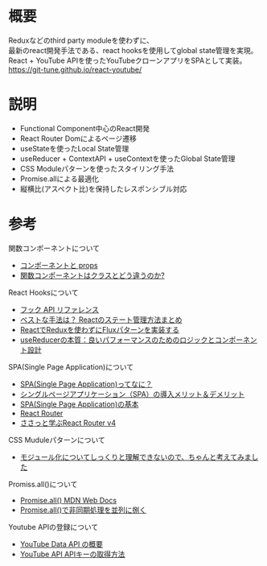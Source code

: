 # 概要 
Reduxなどのthird party moduleを使わずに、  
最新のreact開発手法である、react hooksを使用してglobal state管理を実現。  
React + YouTube APIを使ったYouTubeクローンアプリをSPAとして実装。  
https://git-tune.github.io/react-youtube/

# 説明
* Functional Component中心のReact開発  
* React Router Domによるページ遷移  
* useStateを使ったLocal State管理  
* useReducer + ContextAPI + useContextを使ったGlobal State管理  
* CSS Moduleパターンを使ったスタイリング手法  
* Promise.allによる最適化  
* 縦横比(アスペクト比)を保持したレスポンシブル対応  

# 参考
関数コンポーネントについて  
* [コンポーネントと props](https://ja.reactjs.org/docs/components-and-props.html)  
* [関数コンポーネントはクラスとどう違うのか?](https://overreacted.io/ja/how-are-function-components-different-from-classes/)  

React Hooksについて  
* [フック API リファレンス](https://ja.reactjs.org/docs/hooks-reference.html)  
* [ベストな手法は？ Reactのステート管理方法まとめ](https://ics.media/entry/200409/)  
* [ReactでReduxを使わずにFluxパターンを実装する](https://qiita.com/zakioooo/items/2a9aa7c7d370765a3af0)  
* [useReducerの本質：良いパフォーマンスのためのロジックとコンポーネント設計](https://qiita.com/uhyo/items/cea1bd157453a85feebf)

SPA(Single Page Application)について  
* [SPA(Single Page Application)ってなに？](https://digitalidentity.co.jp/blog/creative/about-single-page-application.html)  
* [シングルページアプリケーション（SPA）の導入メリット＆デメリット](https://www.oro.com/ja/technology/001/)  
* [SPA(Single Page Application)の基本](https://qiita.com/takanorip/items/82f0c70ebc81e9246c7a)  
* [React Router](https://reactrouter.com/web/guides/quick-start)  
* [ささっと学ぶReact Router v4](https://the2g.com/2789)  

CSS Muduleパターンについて  
* [モジュール化についてしっくりと理解できないので、ちゃんと考えてみました](https://www.yoheim.net/blog.php?q=20130602)  

Promiss.all()について
* [Promise.all() MDN Web Docs](https://developer.mozilla.org/ja/docs/Web/JavaScript/Reference/Global_Objects/Promise/all)  
* [Promise.all()で非同期処理を並列に捌く](https://common-engineer.com/javascript/promise-all)  

Youtube APIの登録について  
* [YouTube Data API の概要](https://developers.google.com/youtube/v3/getting-started?hl=ja)  
* [YouTube API APIキーの取得方法](https://qiita.com/chieeeeno/items/ba0d2fb0a45db786746f)  
